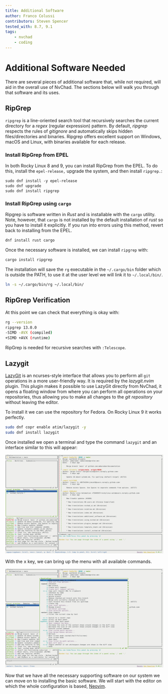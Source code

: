```yaml
---
title: Additional Software
author: Franco Colussi
contributors: Steven Spencer
tested_with: 8.7, 9.1
tags:
    - nvchad
    - coding
---
```


# Additional Software Needed

There are several pieces of additional software that, while not required, will aid in the overall use of NvChad. The sections below will walk you through that software and its uses.

## RipGrep

`ripgrep` is a line-oriented search tool that recursively searches the current directory for a _regex_ (regular expression) pattern. By default, _ripgrep_ respects the rules of _gitignore_ and automatically skips hidden files/directories and binaries. Ripgrep offers excellent support on Windows, macOS and Linux, with binaries available for each release.

### Install RipGrep from EPEL

In both Rocky Linux 8 and 9, you can install RipGrep from the EPEL. To do this, install the `epel-release,` upgrade the system, and then install `ripgrep.`:

```
sudo dnf install -y epel-release
sudo dnf upgrade
sudo dnf install ripgrep
```

### Install RipGrep using `cargo`

Ripgrep is software written in _Rust_ and is installable with the `cargo` utility. Note, however, that `cargo` is not installed by the default installation of _rust_ so you have to install it explicitly. If you run into errors using this method, revert back to installing from the EPEL.

```bash
dnf install rust cargo
```

Once the necessary software is installed, we can install `ripgrep` with:

```bash
cargo install ripgrep
```

The installation will save the `rg` executable in the `~/.cargo/bin` folder which is outside the PATH, to use it at the user level we will link it to `~/.local/bin/`.

```bash
ln -s ~/.cargo/bin/rg ~/.local/bin/
```

## RipGrep Verification

At this point we can check that everything is okay with:

```bash
rg --version
ripgrep 13.0.0
-SIMD -AVX (compiled)
+SIMD +AVX (runtime)
```

RipGrep is needed for recursive searches with `:Telescope`.

## Lazygit

[LazyGit](https://github.com/jesseduffield/lazygit) is an ncurses-style interface that allows you to perform all `git` operations in a more user-friendly way. It is required by the _lazygit.nvim_ plugin. This plugin makes it possible to use LazyGit directly from NvChad, it opens a floating window from where you can perform all operations on your repositories, thus allowing you to make all changes to the _git repository_ without leaving the editor.

To install it we can use the repository for Fedora. On Rocky Linux 9 it works perfectly.

```bash
sudo dnf copr enable atim/lazygit -y
sudo dnf install lazygit
```

Once installed we open a terminal and type the command `lazygit` and an interface similar to this will appear: 

![LazyGit UI](images/lazygit_ui.png)

With the <kbd>x</kbd> key, we can bring up the menu with all available commands.

![LazyGit UI](images/lazygit_menu.png)

Now that we have all the necessary supporting software on our system we can move on to installing the basic software. We will start with the editor on which the whole configuration is based, [Neovim](install_nvim.md).
